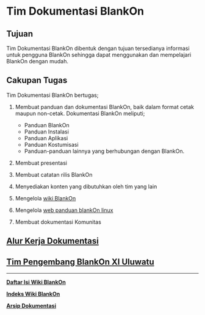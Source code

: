Tim Dokumentasi BlankOn
=======================

Tujuan
------
Tim Dokumentasi BlankOn dibentuk dengan tujuan tersedianya informasi untuk pengguna BlankOn sehingga dapat menggunakan dan mempelajari BlankOn dengan mudah.

Cakupan Tugas
-------------
Tim Dokumentasi BlankOn bertugas;
  1. Membuat panduan dan dokumentasi BlankOn, baik dalam format cetak maupun non-cetak. Dokumentasi BlankOn meliputi;
      - Panduan BlankOn
      - Panduan Instalasi
      - Panduan Aplikasi
      - Panduan Kostumisasi
      - Panduan-panduan lainnya yang berhubungan dengan BlankOn.

  2. Membuat presentasi
  3. Membuat catatan rilis BlankOn
  4. Menyediakan konten yang dibutuhkan oleh tim yang lain
  5. Mengelola [wiki BlankOn][wikiblankon]
  6. Mengelola [web panduan blankOn linux][webpanduanboi]
  7. Membuat dokumentasi Komunitas


[Alur Kerja Dokumentasi](/TimPengembang/Dokumentasi/AlurKerjaTimDokumentasi.md)
------------------------


[Tim Pengembang BlankOn XI Uluwatu](https://github.com/BlankOn/Uluwatu/blob/master/TEAM.md)
----------------------------------


[webpanduanboi]:(http://panduan.blankonlinux.or.id/)
[wikiblankon]:(https://blankon.github.io/wiki/)



---
[**Daftar Isi Wiki BlankOn**](/wiki/DaftarIsi/index.html)
 
[**Indeks Wiki BlankOn**](/wiki/Indeks.html)

[**Arsip Dokumentasi**](/TimPengembang/Dokumentasi/DaftarDokumentasi.md)


